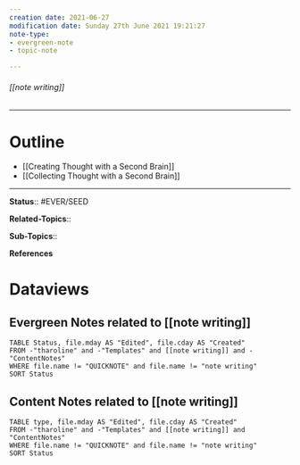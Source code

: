 ```yaml
---
creation date: 2021-06-27
modification date: Sunday 27th June 2021 19:21:27
note-type: 
- evergreen-note
- topic-note

---
```


###### [[note writing]]



---
# Outline
- [[Creating Thought with a Second Brain]]
- [[Collecting Thought with a Second Brain]]

---

**Status**:: #EVER/SEED

**Related-Topics**:: 
	
**Sub-Topics**::
	
**References**

# Dataviews 
## Evergreen Notes related to [[note writing]]
```dataview
TABLE Status, file.mday AS "Edited", file.cday AS "Created"
FROM -"tharoline" and -"Templates" and [[note writing]] and -"ContentNotes"
WHERE file.name != "QUICKNOTE" and file.name != "note writing"
SORT Status
```
## Content Notes related to [[note writing]]
```dataview
TABLE type, file.mday AS "Edited", file.cday AS "Created"
FROM -"tharoline" and -"Templates" and [[note writing]] and "ContentNotes"
WHERE file.name != "QUICKNOTE" and file.name != "note writing"
SORT Status
```